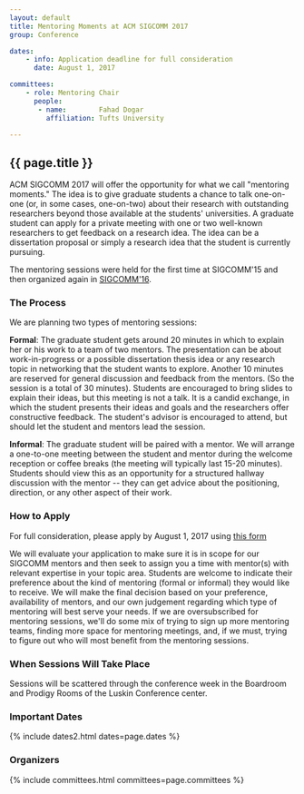 ```yaml
---
layout: default
title: Mentoring Moments at ACM SIGCOMM 2017
group: Conference

dates:
    - info: Application deadline for full consideration
      date: August 1, 2017

committees:
    - role: Mentoring Chair
      people:
       - name:        Fahad Dogar
         affiliation: Tufts University

---
```


## {{ page.title }}

ACM SIGCOMM 2017 will offer the opportunity for what we call "mentoring moments." The idea is to give graduate students a chance to talk one-on-one (or, in some cases, one-on-two) about their research with outstanding researchers beyond those available at the students' universities.
A graduate student can apply for a private meeting with one or two well-known researchers to get feedback on a research idea. The idea can be a dissertation proposal or simply a research idea that the student is currently pursuing.
 
The mentoring sessions were held for the first time at SIGCOMM'15 and then organized again in [SIGCOMM'16](http://conferences.sigcomm.org/sigcomm/2016/mentoring.php).

### The Process
 
We are planning two types of mentoring sessions:
 
**Formal**: The graduate student gets around 20 minutes in which to explain her or his work to a team of two mentors. The presentation can be about work-in-progress or a possible dissertation thesis idea or any research topic in networking that the student wants to explore. Another 10 minutes are reserved for general discussion and feedback from the mentors. (So the session is a total of 30 minutes). Students are encouraged to bring slides to explain their ideas, but this meeting is not a talk. It is a candid exchange, in which the student presents their ideas and goals and the researchers offer constructive feedback. The student's advisor is encouraged to attend, but should let the student and mentors lead the session.
 
**Informal**: The graduate student will be paired with a mentor. We will arrange a one-to-one meeting between the student and mentor during the welcome reception or coffee breaks (the meeting will typically last 15-20 minutes). Students should view this as an opportunity for a structured hallway discussion with the mentor -- they can get advice about the positioning, direction, or any other aspect of their work.

### How to Apply

For full consideration, please apply by August 1, 2017 using [this form](https://goo.gl/ziiwS1)
 
We will evaluate your application to make sure it is in scope for our SIGCOMM mentors and then seek to assign you a time with mentor(s) with relevant expertise in your topic area.
Students are welcome to indicate their preference about the kind of mentoring (formal or informal) they would like to receive. We will make the final decision based on your preference, availability of mentors, and our own judgement regarding which type of mentoring will best serve your needs.
If we are oversubscribed for mentoring sessions, we'll do some mix of trying to sign up more mentoring teams, finding more space for mentoring meetings, and, if we must, trying to figure out who will most benefit from the mentoring sessions.

### When Sessions Will Take Place

Sessions will be scattered through the conference week in the Boardroom and Prodigy Rooms of the Luskin Conference center.

### Important Dates

{% include dates2.html dates=page.dates %}

### Organizers

{% include committees.html committees=page.committees %}
